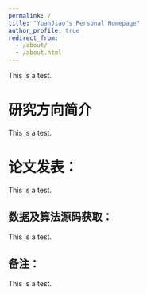 ```yaml
---
permalink: /
title: "YuanJiao's Personal Homepage"
author_profile: true
redirect_from: 
  - /about/
  - /about.html
---
```


This is a test.

研究方向简介
======
This is a test.

论文发表：
======
This is a test.

数据及算法源码获取：
------
This is a test.

备注：
------
This is a test.
